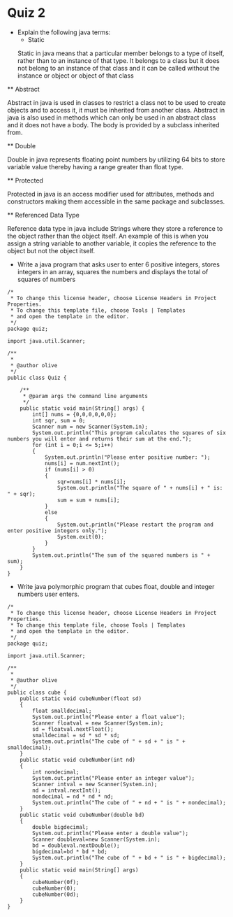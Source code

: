 # Quiz 2

* Explain the following java terms:
    * Static
    <p>Static in java means that a particular member belongs to a type of itself, rather than to an instance of that type. It belongs to a class but it does not belong to an instance of that class and it can be called without the instance or object or object of that class</p>
** Abstract
<p>Abstract in java is used in classes to restrict a class not to be used to create objects and to access it, it must be inherited from another class. Abstract in java is also used in methods which can only be used in an abstract class and it does not have a body. The body is provided by a subclass inherited from.</p>
** Double
<p>Double in java represents floating point numbers by utilizing 64 bits to store variable value thereby having a range greater than float type.</p>
** Protected
<p>Protected in java is an access modifier used for attributes, methods and constructors making them accessible in the same package and subclasses.</p>
** Referenced Data Type
<p>Reference data type in java include Strings where they store a reference to the object rather than the object itself. An example of this is when you assign a string variable to another variable, it copies the reference to the object but not the object itself.</p>

* Write a java program that asks user to enter 6 positive integers,  stores integers in an array, squares the numbers and displays the total of squares of numbers
```
/*
 * To change this license header, choose License Headers in Project Properties.
 * To change this template file, choose Tools | Templates
 * and open the template in the editor.
 */
package quiz;

import java.util.Scanner;

/**
 *
 * @author olive
 */
public class Quiz {

    /**
     * @param args the command line arguments
     */
    public static void main(String[] args) {
        int[] nums = {0,0,0,0,0,0};
        int sqr, sum = 0;
        Scanner num = new Scanner(System.in);
        System.out.println("This program calculates the squares of six numbers you will enter and returns their sum at the end.");
        for (int i = 0;i <= 5;i++)
        {
            System.out.println("Please enter positive number: ");
            nums[i] = num.nextInt();
            if (nums[i] > 0)
            {
                sqr=nums[i] * nums[i];
                System.out.println("The square of " + nums[i] + " is: " + sqr);
                sum = sum + nums[i];
            }
            else
            {
                System.out.println("Please restart the program and enter positive integers only.");
                System.exit(0);
            }
        }
        System.out.println("The sum of the squared numbers is " + sum);
    }
}
```

* Write java polymorphic program that cubes float, double and integer numbers user enters.
```
/*
 * To change this license header, choose License Headers in Project Properties.
 * To change this template file, choose Tools | Templates
 * and open the template in the editor.
 */
package quiz;

import java.util.Scanner;

/**
 *
 * @author olive
 */
public class cube {
    public static void cubeNumber(float sd)
    {
        float smalldecimal;
        System.out.println("Please enter a float value");
        Scanner floatval = new Scanner(System.in);
        sd = floatval.nextFloat();
        smalldecimal = sd * sd * sd;
        System.out.println("The cube of " + sd + " is " + smalldecimal);
    }
    public static void cubeNumber(int nd)
    {
        int nondecimal;
        System.out.println("Please enter an integer value");
        Scanner intval = new Scanner(System.in);
        nd = intval.nextInt();
        nondecimal = nd * nd * nd;
        System.out.println("The cube of " + nd + " is " + nondecimal);
    }
    public static void cubeNumber(double bd)
    {
        double bigdecimal;
        System.out.println("Please enter a double value");
        Scanner doubleval=new Scanner(System.in);
        bd = doubleval.nextDouble();
        bigdecimal=bd * bd * bd;
        System.out.println("The cube of " + bd + " is " + bigdecimal);
    }
    public static void main(String[] args)
    {
        cubeNumber(0f);
        cubeNumber(0);
        cubeNumber(0d);
    }
}
```
